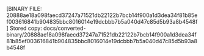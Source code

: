 [BINARY FILE: 20888ae18a098faecd37247a71521db22122b7bcb14f900a1d3dea34f81b85ef003616841b904835bbc8016014e19dcbbb7b5a040d47c85d5b93a8b4548f]
Stored copy: docs/converted-binary/20888ae18a098faecd37247a71521db22122b7bcb14f900a1d3dea34f81b85ef003616841b904835bbc8016014e19dcbbb7b5a040d47c85d5b93a8b4548f
